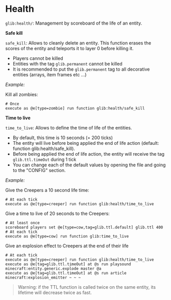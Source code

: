 # Health

`glib:health/`: Management by scoreboard of the life of an entity.

**Safe kill**

`safe_kill`: Allows to cleanly delete an entity. This function erases the scores of the entity and teleports it to layer 0 before killing it.
* Players cannot be killed
* Entities with the tag `glib.permanent` cannot be killed
* It is recommended to put the `glib.permanent` tag to all decorative entities (arrays, item frames etc ...)

*Example:*

Kill all zombies:
```
# Once
execute as @e[type=zombie] run function glib:health/safe_kill
```

**Time to live**

`time_to_live`: Allows to define the time of life of the entities.
* By default, this time is 10 seconds (= 200 ticks)
* The entity will live before being applied the end of life action (default: function glib:health/safe_kill).
* Before being applied the end of life action, the entity will receive the tag `glib.ttl.timeOut` during 1 tick
* You can change each of the default values by opening the file and going to the "CONFIG" section.

*Example:*

Give the Creepers a 10 second life time:
```
# At each tick
execute as @e[type=creeper] run function glib:health/time_to_live
```

Give a time to live of 20 seconds to the Creepers:
```
# At least once
scoreboard players set @e[type=cow,tag=glib.ttl.default] glib.ttl 400
# At each tick
execute as @e[type=cow] run function glib:time_to_live
```

Give an explosion effect to Creepers at the end of their life
```
# At each tick
execute as @e[type=creeper] run function glib:health/time_to_live
execute as @e[tag=glib.ttl.timeOut] at @s run playsound minecraft:entity.generic.explode master @a
execute as @e[tag=glib.ttl.timeOut] at @s run article minecraft:explosion_emitter ~ ~ ~
```

> Warning: if the TTL function is called twice on the same entity, its lifetime will decrease twice as fast.